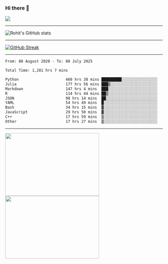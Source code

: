 ### Hi there 👋

 ![](https://komarev.com/ghpvc/?username=RohitRathore1&color=blueviolet)

<hr/>

![Rohit's GitHub stats](https://github-readme-stats.vercel.app/api?username=RohitRathore1&show_icons=true&theme=transparent)

<hr/>

[![GitHub Streak](http://github-readme-streak-stats.herokuapp.com?user=RohitRathore1&theme=dark&mode=weekly)](https://git.io/streak-stats)

<hr/>

<!--START_SECTION:waka-->

```txt
From: 08 August 2020 - To: 08 July 2025

Total Time: 1,281 hrs 7 mins

Python                     460 hrs 38 mins █████████░░░░░░░░░░░░░░░░   35.96 %
Julia                      177 hrs 56 mins ███▒░░░░░░░░░░░░░░░░░░░░░   13.89 %
Markdown                   147 hrs 4 mins  ███░░░░░░░░░░░░░░░░░░░░░░   11.48 %
R                          114 hrs 44 mins ██▒░░░░░░░░░░░░░░░░░░░░░░   08.96 %
JSON                       98 hrs 14 mins  ██░░░░░░░░░░░░░░░░░░░░░░░   07.67 %
YAML                       54 hrs 49 mins  █░░░░░░░░░░░░░░░░░░░░░░░░   04.28 %
Bash                       34 hrs 15 mins  ▓░░░░░░░░░░░░░░░░░░░░░░░░   02.67 %
JavaScript                 29 hrs 50 mins  ▓░░░░░░░░░░░░░░░░░░░░░░░░   02.33 %
C++                        17 hrs 59 mins  ▒░░░░░░░░░░░░░░░░░░░░░░░░   01.40 %
Other                      17 hrs 27 mins  ▒░░░░░░░░░░░░░░░░░░░░░░░░   01.36 %
```

<!--END_SECTION:waka-->

<hr/>

<p>
  <img src="https://wakatime.com/share/@TeAmp0is0N/3935ee43-08a3-493e-8b95-60c1f9204b15.svg" width="300" height="200">
  <img src="https://wakatime.com/share/@TeAmp0is0N/8717aacc-7340-44e0-abb1-987dc9823fcd.svg" width="300" height="200">
</p>




